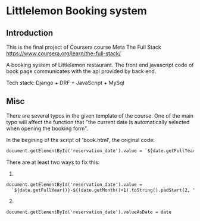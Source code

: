 # Littlelemon Booking system

## Introduction
This is the final project of Coursera course Meta The Full Stack https://www.coursera.org/learn/the-full-stack/

A booking system of Littlelemon restaurant. The front end javascript code of book page communicates with the api provided by back end.

Tech stack: Django + DRF + JavaScript + MySql

## Misc
There are several typos in the given template of the course. One of the main typo will affect the function that "the current date is automatically selected when opening the booking form". 

In the begining of the script of 'book.html', the original code:
```html
document.getElementById('reservation_date').value = `${date.getFullYear()}-${date.getMonth() + 1}-${date.getDate().toString().padStart(2, "0")}`
```
There are at least two ways to fix this:

1. 
```html
document.getElementById('reservation_date').value = 
  `${date.getFullYear()}-${(date.getMonth()+1).toString().padStart(2, "0")}-${date.getDate().toString().padStart(2, "0")}`
```
2. 
```html
document.getElementById('reservation_date').valueAsDate = date
```